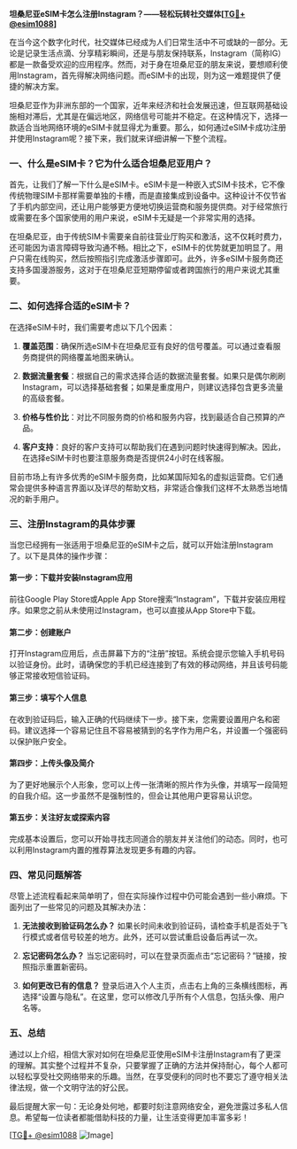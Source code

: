 **坦桑尼亚eSIM卡怎么注册Instagram？——轻松玩转社交媒体[[TG💪+ @esim1088](https://t.me/s/esim1088)]**

在当今这个数字化时代，社交媒体已经成为人们日常生活中不可或缺的一部分。无论是记录生活点滴、分享精彩瞬间，还是与朋友保持联系，Instagram（简称IG）都是一款备受欢迎的应用程序。然而，对于身在坦桑尼亚的朋友来说，要想顺利使用Instagram，首先得解决网络问题。而eSIM卡的出现，则为这一难题提供了便捷的解决方案。

坦桑尼亚作为非洲东部的一个国家，近年来经济和社会发展迅速，但互联网基础设施相对滞后，尤其是在偏远地区，网络信号可能并不稳定。在这种情况下，选择一款适合当地网络环境的eSIM卡就显得尤为重要。那么，如何通过eSIM卡成功注册并使用Instagram呢？接下来，我们就来详细讲解一下整个流程。

### **一、什么是eSIM卡？它为什么适合坦桑尼亚用户？**

首先，让我们了解一下什么是eSIM卡。eSIM卡是一种嵌入式SIM卡技术，它不像传统物理SIM卡那样需要单独的卡槽，而是直接集成到设备中。这种设计不仅节省了手机内部空间，还让用户能够更方便地切换运营商和服务提供商。对于经常旅行或需要在多个国家使用的用户来说，eSIM卡无疑是一个非常实用的选择。

在坦桑尼亚，由于传统SIM卡需要亲自前往营业厅购买和激活，这不仅耗时费力，还可能因为语言障碍导致沟通不畅。相比之下，eSIM卡的优势就更加明显了。用户只需在线购买，然后按照指引完成激活步骤即可。此外，许多eSIM卡服务商还支持多国漫游服务，这对于在坦桑尼亚短期停留或者跨国旅行的用户来说尤其重要。

### **二、如何选择合适的eSIM卡？**

在选择eSIM卡时，我们需要考虑以下几个因素：

1. **覆盖范围**：确保所选eSIM卡在坦桑尼亚有良好的信号覆盖。可以通过查看服务商提供的网络覆盖地图来确认。
   
2. **数据流量套餐**：根据自己的需求选择合适的数据流量套餐。如果只是偶尔刷刷Instagram，可以选择基础套餐；如果是重度用户，则建议选择包含更多流量的高级套餐。

3. **价格与性价比**：对比不同服务商的价格和服务内容，找到最适合自己预算的产品。

4. **客户支持**：良好的客户支持可以帮助我们在遇到问题时快速得到解决。因此，在选择eSIM卡时也要注意服务商是否提供24小时在线客服。

目前市场上有许多优秀的eSIM卡服务商，比如某国际知名的虚拟运营商。它们通常会提供多种语言界面以及详尽的帮助文档，非常适合像我们这样不太熟悉当地情况的新手用户。

### **三、注册Instagram的具体步骤**

当您已经拥有一张适用于坦桑尼亚的eSIM卡之后，就可以开始注册Instagram了。以下是具体的操作步骤：

#### **第一步：下载并安装Instagram应用**
前往Google Play Store或Apple App Store搜索“Instagram”，下载并安装应用程序。如果您之前从未使用过Instagram，也可以直接从App Store中下载。

#### **第二步：创建账户**
打开Instagram应用后，点击屏幕下方的“注册”按钮。系统会提示您输入手机号码以验证身份。此时，请确保您的手机已经连接到了有效的移动网络，并且该号码能够正常接收短信验证码。

#### **第三步：填写个人信息**
在收到验证码后，输入正确的代码继续下一步。接下来，您需要设置用户名和密码。建议选择一个容易记住且不容易被猜到的名字作为用户名，并设置一个强密码以保护账户安全。

#### **第四步：上传头像及简介**
为了更好地展示个人形象，您可以上传一张清晰的照片作为头像，并填写一段简短的自我介绍。这一步虽然不是强制性的，但会让其他用户更容易认识您。

#### **第五步：关注好友或探索内容**
完成基本设置后，您可以开始寻找志同道合的朋友并关注他们的动态。同时，也可以利用Instagram内置的推荐算法发现更多有趣的内容。

### **四、常见问题解答**

尽管上述流程看起来简单明了，但在实际操作过程中仍可能会遇到一些小麻烦。下面列出了一些常见的问题及其解决办法：

1. **无法接收到验证码怎么办？**
   如果长时间未收到验证码，请检查手机是否处于飞行模式或者信号较差的地方。此外，还可以尝试重启设备后再试一次。

2. **忘记密码怎么办？**
   当忘记密码时，可以在登录页面点击“忘记密码？”链接，按照指示重置新密码。

3. **如何更改已有的信息？**
   登录后进入个人主页，点击右上角的三条横线图标，再选择“设置与隐私”。在这里，您可以修改几乎所有个人信息，包括头像、用户名等。

### **五、总结**

通过以上介绍，相信大家对如何在坦桑尼亚使用eSIM卡注册Instagram有了更深的理解。其实整个过程并不复杂，只要掌握了正确的方法并保持耐心，每个人都可以轻松享受社交网络带来的乐趣。当然，在享受便利的同时也不要忘了遵守相关法律法规，做一个文明守法的好公民。

最后提醒大家一句：无论身处何地，都要时刻注意网络安全，避免泄露过多私人信息。希望每一位读者都能借助科技的力量，让生活变得更加丰富多彩！

[[TG💪+ @esim1088](https://t.me/s/esim1088) ![Image](https://i.postimg.cc/4NQfJmqS/Snipaste-2025-05-13-00-14-12.png)]